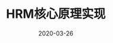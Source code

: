 ---
title: "HRM核心原理实现"
date: "2020-03-26"
layout: post
draft: false
path: "/posts/webpack-hmr-source"
category: ""
tags:
  - 
description: ""
---